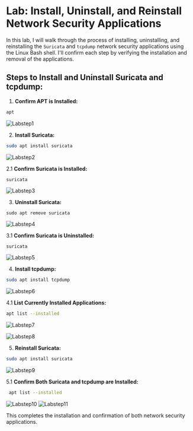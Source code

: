 # Lab: Install, Uninstall, and Reinstall Network Security Applications

In this lab, I will walk through the process of installing, uninstalling, and reinstalling the `Suricata` and `tcpdump` network security applications using the Linux Bash shell. I'll confirm each step by verifying the installation and removal of the applications.

## Steps to Install and Uninstall Suricata and tcpdump:

1. **Confirm APT is Installed:**
```bash
apt 
 ```


![Labstep1](https://github.com/user-attachments/assets/516558e5-118c-49c1-a727-4c9fc8843b2f)

2. **Install Suricata:**
```bash
sudo apt install suricata
```

![Labstep2](https://github.com/user-attachments/assets/0e599b46-002c-4254-821a-56c1428c0301)

2.1 **Confirm Suricata is Installed:**
  ```bash 
  suricata 
  ```

![Labstep3](https://github.com/user-attachments/assets/f0a6dadb-069d-47c0-959d-4af0475cff6b)

3. **Uninstall Suricata:**
```
sudo apt remove suricata
```

![Labstep4](https://github.com/user-attachments/assets/6339d23f-dadd-441c-a842-4025f98cf94c)

3.1 **Confirm Suricata is Uninstalled:**
  ```
  suricata
  ```

![Labstep5](https://github.com/user-attachments/assets/2b914c8e-f691-48aa-a142-caf5c03dcd9f)


4. **Install tcpdump:**
```bash
sudo apt install tcpdump
```
![Labstep6](https://github.com/user-attachments/assets/ee3e6450-a07a-4825-9ecc-942aeb0bbc27)


4.1 **List Currently Installed Applications:**
  ```bash
  apt list --installed
  ```
![Labstep7](https://github.com/user-attachments/assets/a4f7bccc-80f0-4f26-a21e-a32c5e7a7ea0)

![Labstep8](https://github.com/user-attachments/assets/62ae2647-71f7-4d79-b94b-ecbda60681aa)


5. **Reinstall Suricata:**
```bash
sudo apt install suricata
```
![Labstep9](https://github.com/user-attachments/assets/c516cd58-745f-42e9-bf9f-383a6df39664)

5.1 **Confirm Both Suricata and tcpdump are Installed:**
  ```bash
   apt list --installed
   ```
![Labstep10](https://github.com/user-attachments/assets/fc345f9b-b40a-4560-a970-78b6c547eb88)
![Labstep11](https://github.com/user-attachments/assets/dc2bf3ba-cd79-4528-9927-fbadc32a91dd)

This completes the installation and confirmation of both network security applications.
